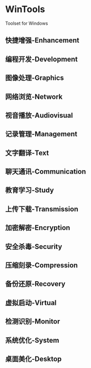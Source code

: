 # WinTools

Toolset for Windows

## 快捷增强-Enhancement

## 编程开发-Development

## 图像处理-Graphics

## 网络浏览-Network

## 视音播放-Audiovisual

## 记录管理-Management

## 文字翻译-Text

## 聊天通讯-Communication

## 教育学习-Study

## 上传下载-Transmission

## 加密解密-Encryption

## 安全杀毒-Security

## 压缩刻录-Compression

## 备份还原-Recovery

## 虚拟启动-Virtual

## 检测识别-Monitor

## 系统优化-System

## 桌面美化-Desktop
